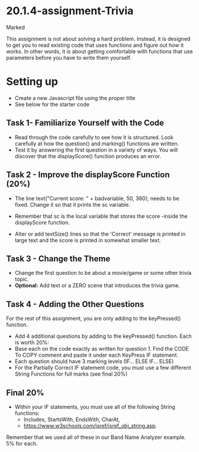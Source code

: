 # 20.1.4-assignment-Trivia
Marked


This assignment is not about solving a hard problem. Instead, it is designed to get you to read existing code that uses functions and figure out how it works. In other words, it is about getting comfortable with functions that use parameters before you have to write them yourself.

# Setting up
- Create a new Javascript file using the proper title
- See below for the starter code


## Task 1- Familiarize Yourself with the Code
- Read through the code carefully to see how it is structured.  Look carefully at how the question() and marking() functions are written.
- Test it by answering the first question in a variety of ways.  You will discover that the displayScore() function produces an error.


## Task 2 - Improve the displayScore Function (20%)
- The line text("Current score: " + badvariable, 50, 360); needs to be fixed.  Change it so that it prints the sc variable.  
- Remember that sc is the local variable that stores the score -inside the displayScore function.  

- Alter or add textSize() lines so that the 'Correct' message is printed in large text and the score is printed in somewhat smaller text.


## Task 3 - Change the Theme
- Change the first question to be about a movie/game or some other trivia topic.
- **Optional:** Add text or a ZERO scene that introduces the trivia game.


## Task 4 - Adding the Other Questions
For the rest of this assignment, you are only adding to the keyPressed() function.

- Add 4 additional questions by adding to the keyPressed() function. Each is worth 20%:
- Base each on the code exactly as written for question 1. Find the CODE To COPY comment and paste it under each KeyPress IF statement.
- Each question should have 3 marking levels (IF… ELSE IF… ELSE)
- For the Partially Correct IF statement code, you must use a few different String Functions for full marks (see final 20%)

## Final 20%
- Within your IF statements, you must use all of the following String functions:
  - Includes,		StartsWith,		EndsWith,		CharAt,
  - https://www.w3schools.com/jsref/jsref_obj_string.asp. 

Remember that we used all of these in our Band Name Analyzer example. 
5% for each.
